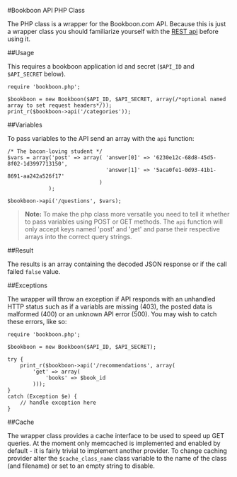 #Bookboon API PHP Class

The PHP class is a wrapper for the Bookboon.com API. Because this is just a wrapper class you should familiarize yourself with the [REST api](https://github.com/bookboon/api) before using it.

##Usage

This requires a bookboon application id and secret (`$API_ID` and `$API_SECRET` below).

	require 'bookboon.php';
	
	$bookboon = new Bookboon($API_ID, $API_SECRET, array(/*optional named array to set request headers*/));
	print_r($bookboon->api('/categories'));

##Variables

To pass variables to the API send an array with the `api` function:
	
	/* The bacon-loving student */
	$vars = array('post' => array( 'answer[0]' => '6230e12c-68d8-45d5-8f02-1d3997713150',
				  			       'answer[1]' => '5aca0fe1-0d93-41b1-8691-aa242a526f17'
								 )
				 );
								
	$bookboon->api('/questions', $vars);

> **Note:** To make the php class more versatile you need to tell it whether to pass variables using POST or GET methods. The `api` function will only accept keys named 'post' and 'get' and parse their respective arrays into the correct query strings. 

##Result

The results is an array containing the decoded JSON response or if the call failed `false` value.

##Exceptions

The wrapper will throw an exception if API responds with an unhandled HTTP status such as if a variabls are missing (403), the posted data is malformed (400) or an unknown API error (500). You may wish to catch these errors, like so:

	require 'bookboon.php';
	
	$bookboon = new Bookboon($API_ID, $API_SECRET);
	
	try {
		print_r($bookboon->api('/recommendations', array(
            'get' => array(
                'books' => $book_id
            )));
	} 
	catch (Exception $e) {
	    // handle exception here
	}

##Cache

The wrapper class provides a cache interface to be used to speed up GET queries. At the moment only memcached is implemented and enabled by default - it is fairly trivial to implement another provider. To change caching provider alter the `$cache_class_name` class variable to the name of the class (and filename) or set to an empty string to disable. 

